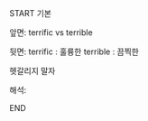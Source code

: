 START
기본

앞면:
terrific vs terrible


뒷면:
terrific : 훌륭한
terrible : 끔찍한

헷갈리지 말자


해석:
<!--ID: 1694942503133-->
END